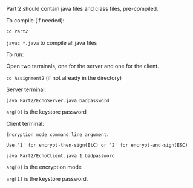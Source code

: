 Part 2 should contain java files and class files, pre-compiled.

To compile (if needed):

`cd Part2`

`javac *.java` to compile all java files

To run:

Open two terminals, one for the server and one for the client.

`cd Assignment2` (if not already in the directory)

Server terminal:

`java Part2/EchoServer.java badpassword` 

`arg[0]` is the keystore password

Client terminal:

    Encryption mode command line argument: 

    Use '1' for encrypt-then-sign(EtC) or '2' for encrypt-and-sign(E&C)

`java Part2/EchoClient.java 1 badpassword`

`arg[0]` is the encryption mode

`arg[1]` is the keystore password.
